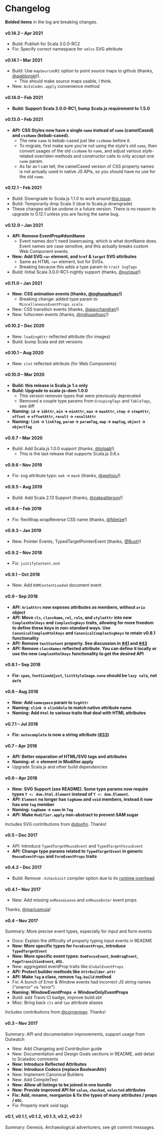 # Changelog

**Bolded items** in the log are breaking changes.

#### v0.14.2 – Apr 2021

* Build: Publish for Scala 3.0.0-RC2
* Fix: Specify correct namespace for `xmlns` SVG attribute

#### v0.14.1 – Mar 2021

* Build: Use `mapSourceURI` option to point source maps to github (thanks, [@ajablonski](https://github.com/ajablonski)!).
  * This should make source maps usable, I think.
* New: `AsIsCodec.apply` convenience method

#### v0.14.0 – Feb 2021

* **Build: Support Scala 3.0.0-RC1, bump Scala.js requirement to 1.5.0**

#### v0.13.0 – Feb 2021

* **API: CSS Styles now have a single `name` instead of `name` (camelCased) and `cssName` (kebab-cased).**
  * The new `name` is kebab-cased just like `cssName` before it. 
  * To migrate, first make sure you're not using the style's old `name`, then convert usages of the old `cssName` to `name`, and adjust various style-related overriden methods and constructor calls to only accept one `name` param.
  * As far as I can tell, the camelCased version of CSS property names is not actually used in native JS APIs, so you should have no use for the old `name`.

#### v0.12.1 – Feb 2021

* Build: Downgrade to Scala.js 1.1.0 to work around [this issue](https://github.com/scala-js/scala-js/issues/4416).
* Build: Temporarily drop Scala 3 (due to Scala.js downgrade)
* These changes will be undone in a future version. There is no reason to upgrade to 0.12.1 unless you are facing the same bug.

#### v0.12.0 – Jan 2021

* **API: Remove EventProp#domName**
  * Event names don't need lowercasing, which is what domName does. Event names are case sensitive, and this actually breaks custom Web Component events.
* **New: Add SVG `<a>` element, and `href` & `target` SVG attributes**
  * Same as HTML `<a>` element, but for SVGs.
  * Breaking because this adds a type param to `trait SvgTags`
* Build: Initial Scala 3.0.0-RC1-nightly support (thanks, [@yurique](https://github.com/yurique)!)

#### v0.11.0 – Jan 2021

* **New: CSS animation events (thanks, [@nghuuphuoc](https://github.com/nghuuphuoc)!)**
  * Breaking change: added type param to `MiscellaneousEventProps.scala`
* New: CSS transition events (thanks, [@ajaychandran](https://github.com/ajaychandran)!)
* New: fullscreen events (thanks, [@nghuuphuoc](https://github.com/nghuuphuoc)!)

#### v0.10.2 – Dec 2020

* New: `loadingAttr` reflected attribute (for images)
* Build: bump Scala and sbt versions

#### v0.10.1 – Aug 2020

* New: `slot` reflected attribute (for Web Components)

#### v0.10.0 – Mar 2020

* **Build: this release is Scala.js 1.x only**
* **Build: Upgrade to scala-js-dom 1.0.0**
  * This version removes types that were previously deprecated
  * Removed a couple type params from `GroupingTags` and `TableTags`, see diff
* **Naming: `id` -> `idAttr`, `min` -> `minAttr`, `max` -> `maxAttr`, `step` -> `stepAttr`, `offset` -> `offsetAttr`, `result` -> `resultAttr`**
* **Naming: `link` -> `linkTag`, `param` -> `paramTag`, `map` -> `mapTag`, `object` -> `objectTag`**

#### v0.9.7 – Mar 2020

* Build: Add Scala.js 1.0.0 support (thanks, [@lolgab](https://github.com/lolgab)!)
  * This is the last release that supports Scala.js 0.6.x

#### v0.9.6 – Nov 2019

* Fix: svg attribute typo: `mak` -> `mask` (thanks, [@weihsiu](https://github.com/weihsiu)!)

#### v0.9.5 – Aug 2019 

* Build: Add Scala 2.13 Support (thanks, [@zakpatterson](https://github.com/zakpatterson)!)

#### v0.9.4 – Feb 2019

* Fix: flexWrap.wrapReverse CSS name (thanks, [@fdietze](https://github.com/fdietze)!)

#### v0.9.3 – Jan 2019

* New: Pointer Events, TypedTargetPointerEvent (thanks, [@Busti](https://github.com/Busti)!)

#### v0.9.2 – Nov 2018

* Fix: `justifyContent.end`

#### v0.9.1 – Oct 2018

* New: Add `DOMContentLoaded` document event

#### v0.9 – Sep 2018

* **API: `AriaAttrs` now exposes attributes as members, without `aria` object**
* **API: Move `cls`, `className`, `rel`, `role`, and `styleAttr` into new `ComplexHtmlKeys` and `ComplexSvgKeys` traits, allowing for more freedom to define these keys in non-standard ways. Use `CanonicalComplexHtmlKeys` and `CanonicalComplexSvgKeys` to retain v0.8.1 functionality**
* **API: Remove `textContent` property. See discussion in [#41](https://github.com/raquo/scala-dom-types/issues/41) and [#43](https://github.com/raquo/scala-dom-types/pull/43)**
* **API: Remove `classNames` reflected attribute. You can define it locally or use the new `ComplexHtmlKeys` functionality to get the desired API**

#### v0.8.1 – Sep 2018

* **Fix: `span`, `fontSizeAdjust`, `listStyleImage.none` should be `lazy val`s, not `def`s**

#### v0.8 – Aug 2018

* **New: Add `namespace` param to `SvgAttr`**
* **Naming: `xlink` -> `xlinkRole` to match native attribute name**
* **Naming: Add `Html` to various traits that deal with HTML attributes**

#### v0.7.1 – Jul 2018

* **Fix: `autocomplete` is now a string attribute ([#33](https://github.com/raquo/scala-dom-types/pull/33))**

#### v0.7 – Apr 2018

* **API: Better separation of HTML/SVG tags and attributes**
* **Naming: el -> element in Modifier.apply**
* Upgrade Scala.js and other build dependencies

#### v0.6 – Apr 2018

* **New: SVG Support (see README). Some type params now require types `T <: dom.html.Element` instead of `T <: dom.Element`.** 
* **API: `Element` no longer has `tagName` and `void` members, instead it now has one `tag` member**
* **Naming: `tagName` -> `name` in `Tag`**
* **API: Make `Modifier.apply` non-abstract to prevent SAM sugar**

Includes SVG contributions from [@doofin](https://github.com/doofin). Thanks!

#### v0.5 – Dec 2017

* API: Introduce `TypedTargetMouseEvent` and `TypedTargetFocusEvent`
* **API: Change type params related to `TypedTargetEvent` in generic `MouseEventProps` and `FormEventProps` traits**

#### v0.4.2 – Dec 2017

* Build: Remove `-Xcheckinit` compiler option due to its [runtime overhead](https://docs.scala-lang.org/tutorials/FAQ/initialization-order.html)

#### v0.4.1 – Nov 2017

* New: Add missing `onMouseLeave` and `onMouseEnter` event props

Thanks, [@mariusmuja](https://github.com/mariusmuja)!

#### v0.4 – Nov 2017

Summary: More precise event types, especially for input and form events

* Docs: Explain the difficulty of properly typing input events in README
* **New: More specific types for `FormEventProps`, introduce `TypedTargetEvent`**
* **New: More specific event types: `DomFocusEvent`, `DomDragEvent`, `PageTransitionEvent`, etc.** 
* New: aggregated eventProp traits like `GlobalEventProps`
* **API: Protect builder methods like `AttrBuilder.attr`**
* **API: Make `Tag` a class, remove `Tag.build` method**
* Fix: A bunch of Error & Window events had incorrect JS string names ("onerror" vs "error") 
* **Naming: WindowEventProps -> WindowOnlyEventProps**
* Build: add Travis CI badge, improve build.sbt
* Misc: Bring back `cls` and `tpe` attribute aliases

Includes contributions from [@cornerman](https://github.com/cornerman). Thanks!

#### v0.3 – Nov 2017

Summary: API and documentation improvements, support usage from Outwatch 

* New: Add Changelog and Contribution guide
* New: Documentation and Design Goals sections in README, add detail to Scaladoc comments
* **New: Introduce Reflected Attributes**
* **New: Introduce Codecs (replace BooleanAttr)**
* New: Implement Canonical Builders
* New: Add CompileTest
* **New: Allow all listings to be joined in one bundle**
* **New: Provide improved API for `value`, `checked`, `selected` attributes**
* **Fix: Add, rename, reorganize & fix the types of many attributes / props / etc.**
* Fix: Properly mark void tags

#### v0.1, v0.1.1, v0.1.2, v0.1.3, v0.2, v0.2.1

Summary: Genesis. Archaeological adventurers, see git commit messages.
